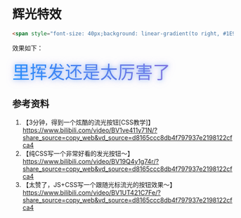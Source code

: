 # 辉光特效

```html
<span style="font-size: 40px;background: linear-gradient(to right, #1E90FF, #9370DB);-webkit-background-clip: text;text-shadow: 0 0 10px rgba(30, 144, 255, 0.5), /* 蓝色辉光 */ 0 0 20px rgba(147, 112, 219, 0.4); /* 紫色辉光 */background-clip: text;color: transparent;">里挥发还是太厉害了</span>
```

效果如下：

<span style="font-size: 40px;background: linear-gradient(to right, #1E90FF, #9370DB);-webkit-background-clip: text;text-shadow: 0 0 10px rgba(30, 144, 255, 0.5), /* 蓝色辉光 */ 0 0 20px rgba(147, 112, 219, 0.4); /* 紫色辉光 */background-clip: text;color: transparent;">里挥发还是太厉害了</span>

## 参考资料
1. 【3分钟，得到一个炫酷的流光按钮[CSS教学]】 https://www.bilibili.com/video/BV1ve411y71N/?share_source=copy_web&vd_source=d8165ccc8db4f797937e2198122cfca4
2. 【纯CSS写一个非常好看的发光按钮～】 https://www.bilibili.com/video/BV19Q4y1g74r/?share_source=copy_web&vd_source=d8165ccc8db4f797937e2198122cfca4
3. 【太赞了，JS+CSS写一个跟随光标流光的按钮效果～】 https://www.bilibili.com/video/BV1UT421C7Fe/?share_source=copy_web&vd_source=d8165ccc8db4f797937e2198122cfca4
